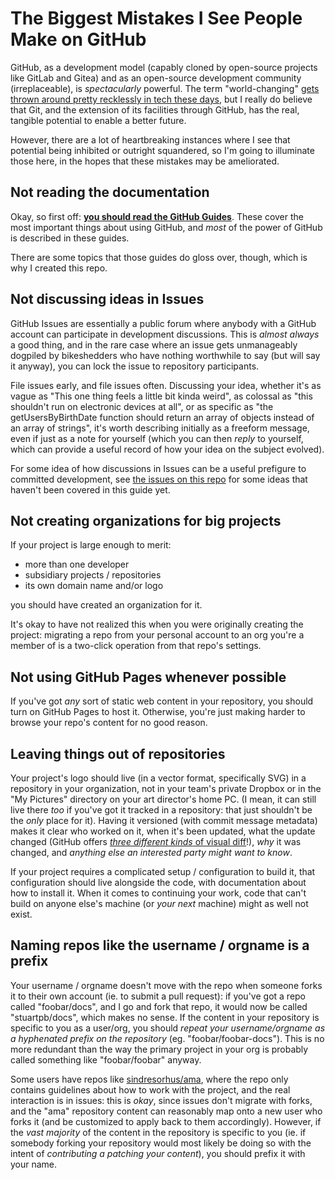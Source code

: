 # The Biggest Mistakes I See People Make on GitHub

GitHub, as a development model (capably cloned by open-source projects like GitLab and Gitea) and as an open-source development community (irreplaceable), is *spectacularly* powerful. The term "world-changing" [gets thrown around pretty recklessly in tech these days](https://www.youtube.com/watch?v=IXuFrtmOYKg), but I really do believe that Git, and the extension of its facilities through GitHub, has the real, tangible potential to enable a better future.

However, there are a lot of heartbreaking instances where I see that potential being inhibited or outright squandered, so I'm going to illuminate those here, in the hopes that these mistakes may be ameliorated.

## Not reading the documentation

Okay, so first off: [**you should read the GitHub Guides**](https://guides.github.com/). These cover the most important things about using GitHub, and *most* of the power of GitHub is described in these guides.

There are some topics that those guides do gloss over, though, which is why I created this repo.

## Not discussing ideas in Issues

GitHub Issues are essentially a public forum where anybody with a GitHub account can participate in development discussions. This is *almost always* a good thing, and in the rare case where an issue gets unmanageably dogpiled by bikeshedders who have nothing worthwhile to say (but will say it anyway), you can lock the issue to repository participants.

File issues early, and file issues often. Discussing your idea, whether it's as vague as "This one thing feels a little bit kinda weird", as colossal as "this shouldn't run on electronic devices at all", or as specific as "the getUsersByBirthDate function should return an array of objects instead of an array of strings", it's worth describing initially as a freeform message, even if just as a note for yourself (which you can then *reply* to yourself, which can provide a useful record of how your idea on the subject evolved).

For some idea of how discussions in Issues can be a useful prefigure to committed development, see [the issues on this repo](https://github.com/stuartpb/github-mistakes/issues) for some ideas that haven't been covered in this guide yet.

## Not creating organizations for big projects

If your project is large enough to merit:

- more than one developer
- subsidiary projects / repositories
- its own domain name and/or logo

you should have created an organization for it.

It's okay to have not realized this when you were originally creating the project: migrating a repo from your personal account to an org you're a member of is a two-click operation from that repo's settings.

## Not using GitHub Pages whenever possible

If you've got *any* sort of static web content in your repository, you should turn on GitHub Pages to host it. Otherwise, you're just making harder to browse your repo's content for no good reason.

## Leaving things out of repositories

Your project's logo should live (in a vector format, specifically SVG) in a repository in your organization, not in your team's private Dropbox or in the "My Pictures" directory on your art director's home PC. (I mean, it can still live there *too* if you've got it tracked in a repository: that just shouldn't be the *only* place for it). Having it versioned (with commit message metadata) makes it clear who worked on it, when it's been updated, what the update changed (GitHub offers [*three different kinds* of visual diff](https://help.github.com/articles/rendering-and-diffing-images/)!), *why* it was changed, and *anything else an interested party might want to know*.

If your project requires a complicated setup / configuration to build it, that configuration should live alongside the code, with documentation about how to install it. When it comes to continuing your work, code that can't build on anyone else's machine (or *your next* machine) might as well not exist.

## Naming repos like the username / orgname is a prefix

Your username / orgname doesn't move with the repo when someone forks it to their own account (ie. to submit a pull request): if you've got a repo called "foobar/docs", and I go and fork that repo, it would now be called "stuartpb/docs", which makes no sense. If the content in your repository is specific to you as a user/org, you should *repeat your username/orgname as a hyphenated prefix on the repository* (eg. "foobar/foobar-docs"). This is no more redundant than the way the primary project in your org is probably called something like "foobar/foobar" anyway.

Some users have repos like [sindresorhus/ama](https://github.com/sindresorhus/ama), where the repo only contains guidelines about how to work with the project, and the real interaction is in issues: this is *okay*, since issues don't migrate with forks, and the "ama" repository content can reasonably map onto a new user who forks it (and be customized to apply back to them accordingly). However, if the *vast majority* of the content in the repository is specific to you (ie. if somebody forking your repository would most likely be doing so with the intent of *contributing a patching your content*), you should prefix it with your name.
